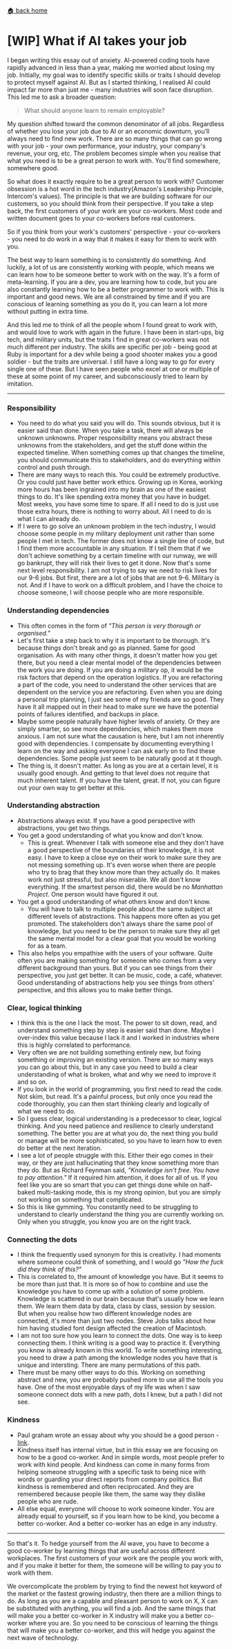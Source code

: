 [🏠 back home](/blog?home)

# [WIP] What if AI takes your job

I began writing this essay out of anxiety. AI-powered coding tools have rapidly advanced in less than a year, making me worried about losing my job. Initially, my goal was to identify specific 
skills or traits I should develop to protect myself against AI.
But as I started thinking, I realised AI could impact far more than just me - many industries will soon face disruption. This led me to ask a broader question:

> What should anyone learn to remain employable?

My question shifted toward the common denominator of all jobs. Regardless of whether you lose your job due to AI or an economic downturn, you’ll always need to find new work. There are so many things that can go wrong with your job - your own performance, your industry, your company's revenue, your org, etc. The problem becomes simple when you realise that what you need is to be a great person to work with. You'll find somewhere, somewhere good.

So what does it exactly require to be a great person to work with?
Customer obsession is a hot word in the tech industry(Amazon's Leadership Principle, Intercom's values). The principle is that we are building software for our customers, so you should think from their perspective. If you take a step back, the first customers of your work are your co-workers. Most code and written document goes to your co-workers before real customers.

So if you think from your work's customers' perspective - your co-workers - you need to do work in a way that it makes it easy for them to work with you.

The best way to learn something is to consistently do something. And luckily, a lot of us are consistently working with people, which means we can learn how to be someone better to work with on the way. It's a form of meta-learning. If you are a dev, you are learning how to code, but you are also constantly learning how to be a better programmer to work with.
This is important and good news. We are all constrained by time and if you are conscious of learning something as you do it, you can learn a lot more without putting in extra time.

And this led me to think of all the people whom I found great to work with, and would love to work with again in the future. I have been in start-ups, big tech, and military units, but the traits I find in great co-workers was not much different per industry. The skills are specific per job - being good at Ruby is important for a dev while being a good shooter makes you a good soldier - but the traits are universal. I still have a long way to go for every single one of these. But I have seen people who excel at one or multiple of these at some point of my career, and subconsciously tried to learn by imitation.

-----------------------

### Responsibility
- You need to do what you said you will do. This sounds obvious, but it is easier said than done. When you take a task, there will always be unknown unknowns. Proper responsibility means you abstract these unknowns from the stakeholders, and get the stuff done within the expected timeline. When something comes up that changes the timeline, you should communicate this to stakeholders, and do everything within control and push through.
- There are many ways to reach this. You could be extremely productive. Or you could just have better work ethics. Growing up in Korea, working more hours has been ingrained into my brain as one of the easiest things to do. It's like spending extra money that you have in budget. Most weeks, you have some time to spare. If all I need to do is just use those extra hours, there is nothing to worry about. All I need to do is what I can already do.
- If I were to go solve an unknown problem in the tech industry, I would choose some people in my military deployment unit rather than some people I met in tech. The former does not know a single line of code, but I find them more accountable in any situation. If I tell them that if we don't achieve something by a certain timeline with our runway, we will go bankrupt, they will risk their lives to get it done. Now that's some next level responsibility. I am not trying to say we need to risk lives for our 9-6 jobs. But first, there are a lot of jobs that are not 9-6. Military is not. And if I have to work on a difficult problem, and I have the choice to choose someone, I will choose people who are more responsible.

### Understanding dependencies
- This often comes in the form of *"This person is very thorough or organised."*
- Let's first take a step back to why it is important to be thorough. It's because things don't break and go as planned. Same for good organisation. As with many other things, it doesn't matter how you get there, but you need a clear mental model of the dependencies between the work you are doing. If you are doing a military op, it would be the risk factors that depend on the operation logistics. If you are refactoring a part of the code, you need to understand the other services that are dependent on the service you are refactoring. Even when you are doing a personal trip planning, I just see some of my friends are so good. They have it all mapped out in their head to make sure we have the potential points of failures identified, and backups in place.
- Maybe some people naturally have higher levels of anxiety. Or they are simply smarter, so see more dependencies, which makes them more anxious. I am not sure what the causation is here, but I am not inherently good with dependencies. I compensate by documenting everything I learn on the way and asking everyone I can ask early on to find these dependencies. Some people just seem to be naturally good at it though.
- The thing is, it doesn't matter. As long as you are at a certain level, it is usually good enough. And getting to that level does not require that much inherent talent. If you have the talent, great. If not, you can figure out your own way to get better at this.

### Understanding abstraction
- Abstractions always exist. If you have a good perspective with abstractions, you get two things.
- You get a good understanding of what you know and don't know.
	- This is great. Whenever I talk with someone else and they don't have a good perspective of the boundaries of their knowledge, it is not easy. I have to keep a close eye on their work to make sure they are not messing something up. It's even worse when there are people who try to brag that they know more than they actually do. It makes work not just stressful, but also miserable. We all don't know everything. If the smartest person did, there would be no *Manhattan Project*. One person would have figured it out.
- You get a good understanding of what others know and don't know.
	- You will have to talk to multiple people about the same subject at different levels of abstractions. This happens more often as you get promoted. The stakeholders don't always share the same pool of knowledge, but you need to be the person to make sure they all get the same mental model for a clear goal that you would be working for as a team.
- This also helps you empathise with the users of your software. Quite often you are making something for someone who comes from a very different background than yours. But if you can see things from their perspective, you just get better. It can be music, code, a café, whatever. Good understanding of abstractions help you see things from others' perspective, and this allows you to make better things.

### Clear, logical thinking
- I think this is the one I lack the most. The power to sit down, read, and understand something step by step is easier said than done. Maybe I over-index this value because I lack it and I worked in industries where this is highly correlated to performance.
- Very often we are not building something entirely new, but fixing something or improving an existing version. There are so many ways you can go about this, but in any case you need to build a clear understanding of what is broken, what and why we need to improve it and so on.
- If you look in the world of programming, you first need to read the code. Not skim, but read. It's a painful process, but only once you read the code thoroughly, you can then start thinking clearly and logically of what we need to do.
- So I guess clear, logical understanding is a predecessor to clear, logical thinking. And you need patience and resilience to clearly understand something. The better you are at what you do, the next thing you build or manage will be more sophisticated, so you have to learn how to even do better at the next iteration.
- I see a lot of people struggle with this. Either their ego comes in their way, or they are just hallucinating that they know something more than they do. But as Richard Feynman said, *"Knowledge isn't free. You have to pay attention."*  If it required him attention, it does for all of us. If you feel like you are so smart that you can get things done while on half-baked multi-tasking mode, this is my strong opinion, but you are simply not working on something that complicated.
- So this is like gymming. You constantly need to be struggling to understand to clearly understand the thing you are currently working on. Only when you struggle, you know you are on the right track.

### Connecting the dots
- I think the frequently used synonym for this is creativity. I had moments where someone could think of something, and I would go *"How the fuck did they think of this?"*
- This is correlated to, the amount of knowledge you have. But it seems to be more than just that. It is more so of how to combine and use the knowledge you have to come up with a solution of some problem. Knowledge is scattered in our brain because that's usually how we learn them. We learn them data by data, class by class, session by session. But when you realise how two different knowledge nodes are connected, it's more than just two nodes. Steve Jobs talks about how him having studied font design affected the creation of Macintosh.
- I am not too sure how you learn to connect the dots. One way is to keep connecting them. I think writing is a good way to practice it. Everything you know is already known in this world. To write something interesting, you need to draw a path among the knowledge nodes you have that is unique and intersting. There are many permutations of this path.
- There must be many other ways to do this. Working on something abstract and new, you are probably pushed more to use all the tools you have. One of the most enjoyable days of my life was when I saw someone connect dots with a new path, dots I knew, but a path I did not see.
  
### Kindness
- Paul graham wrote an essay about why you should be a good person - [link](https://paulgraham.com/good.html).
- Kindness itself has internal virtue, but in this essay we are focusing on how to be a good co-worker. And in simple words, most people prefer to work with kind people. And kindness can come in many forms from helping someone struggling with a specific task to being nice with words or guarding your direct reports from company politics. But kindness is remembered and often reciprocated. And they are remembered because people like them, the same way they dislike people who are rude.
- All else equal, everyone will choose to work someone kinder. You are already equal to yourself, so if you learn how to be kind, you become a better co-worker. And a better co-worker has an edge in any industry.

-----------------------

So that's it. To hedge yourself from the AI wave, you have to become a good co-worker by learning things that are useful across different workplaces. The first customers of your work are the people you work with, and if you make it better for them, the someone will be willing to pay you to work with them.

We overcomplicate the problem by trying to find the newest hot keyword of the market or the fastest growing industry, then there are a million things to do. As long as you are a capable and pleasant person to work on X, X can be substituted with anything, you will find a job. And the same things that will make you a better co-worker in X industry will make you a better co-worker where you are. So you need to be conscious of learning the things that will make you a better co-worker, and this will hedge you against the next wave of technology.

